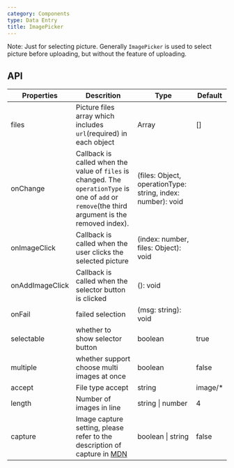 ```yaml
---
category: Components
type: Data Entry
title: ImagePicker
---
```


Note: Just for selecting picture. Generally `ImagePicker` is used to select picture before uploading, but without the feature of uploading.

## API

Properties | Descrition | Type | Default
-----------|------------|------|--------
| files    | Picture files array which includes `url`(required) in each object | Array  | []  |
| onChange    |   Callback is called when the value of `files` is changed. The `operationType` is one of `add` or `remove`(the third argument is the removed index).| (files: Object, operationType: string, index: number): void |   |
| onImageClick   | Callback is called when the user clicks the selected picture | (index: number, files: Object): void |   |
| onAddImageClick | Callback is called when the selector button is clicked   | (): void |   |
| onFail | failed selection | (msg: string): void |   |
| selectable | whether to show selector button  | boolean |  true |
| multiple | whether support choose multi images at once  | boolean |  false |
| accept | File type accept  | string |  image/* |
| length | Number of images in line  | string \| number | 4 |
| capture | Image capture setting, please refer to the description of capture in [MDN](https://developer.mozilla.org/zh-CN/docs/Web/HTML/Element/Input) | boolean \| string | false |